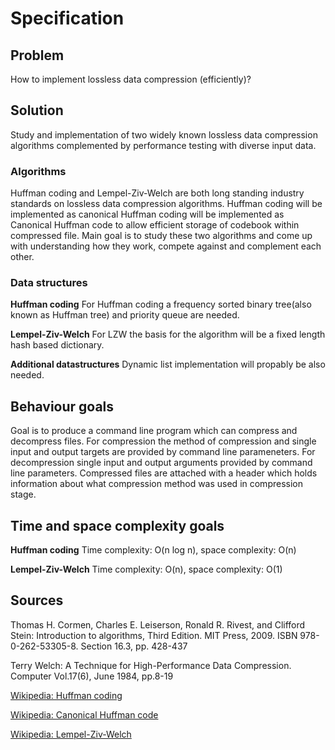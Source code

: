 # Specification

## Problem
How to implement lossless data compression (efficiently)?

## Solution
Study and implementation of two widely known lossless data compression algorithms complemented by performance testing with diverse input data.

### Algorithms
Huffman coding and Lempel-Ziv-Welch are both long standing industry standards on lossless data compression algorithms. Huffman coding will be implemented as canonical Huffman coding will be implemented as Canonical Huffman code to allow efficient storage of codebook within compressed file. Main goal is to study these two algorithms and come up with understanding how they work, compete against and complement each other.

### Data structures
**Huffman coding** 
For Huffman coding a frequency sorted binary tree(also known as Huffman tree) and priority queue are needed.

**Lempel-Ziv-Welch** 
For LZW the basis for the algorithm will be a fixed length hash based dictionary.

**Additional datastructures**
Dynamic list implementation will propably be also needed.

## Behaviour goals
Goal is to produce a command line program which can compress and decompress files. For compression the method of compression and single input and output targets are provided by command line parameneters. For decompression single input and output arguments provided by command line parameters. Compressed files are attached with a header which holds information about what compression method was used in compression stage.

## Time and space complexity goals
**Huffman coding**
Time complexity: O(n log n), space complexity: O(n)

**Lempel-Ziv-Welch**
Time complexity: O(n), space complexity: O(1)

## Sources
Thomas H. Cormen, Charles E. Leiserson, Ronald R. Rivest, and Clifford Stein: Introduction to algorithms, Third Edition. MIT Press, 2009. ISBN 978-0-262-53305-8. Section 16.3, pp. 428-437

Terry Welch: A Technique for High-Performance Data Compression. Computer Vol.17(6), June 1984, pp.8-19

[Wikipedia: Huffman coding](https://en.wikipedia.org/wiki/Huffman_coding)

[Wikipedia: Canonical Huffman code](https://en.wikipedia.org/wiki/Canonical_Huffman_code)

[Wikipedia: Lempel-Ziv-Welch](https://en.wikipedia.org/wiki/Lempel%E2%80%93Ziv%E2%80%93Welch)
